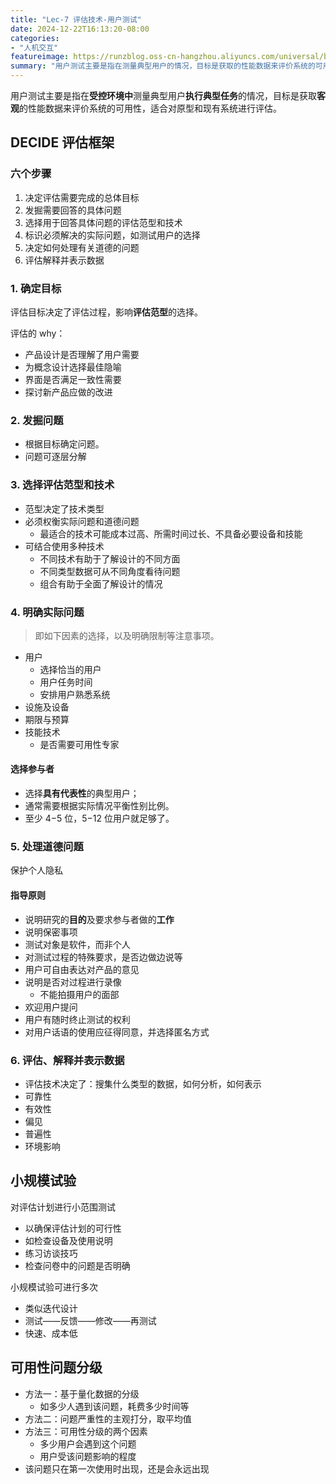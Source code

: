 ```yaml
---
title: "Lec-7 评估技术-用户测试"
date: 2024-12-22T16:13:20-08:00
categories: 
- "人机交互"
featureimage: https://runzblog.oss-cn-hangzhou.aliyuncs.com/universal/background1.jpg
summary: "用户测试主要是指在测量典型用户的情况，目标是获取的性能数据来评价系统的可用性，适合对原型和现有系统进行评估。 1. 决定评估需要完成的总体目标 2. 发掘需要回答的具体问题 3. 选择用于回答具体问题..."
---
```


用户测试主要是指在**受控环境中**测量典型用户**执行典型任务**的情况，目标是获取**客观**的性能数据来评价系统的可用性，适合对原型和现有系统进行评估。

## DECIDE 评估框架

### 六个步骤

1. 决定评估需要完成的总体目标
2. 发掘需要回答的具体问题
3. 选择用于回答具体问题的评估范型和技术
4. 标识必须解决的实际问题，如测试用户的选择
5. 决定如何处理有关道德的问题
6. 评估解释并表示数据

### 1. 确定目标

评估目标决定了评估过程，影响**评估范型**的选择。

评估的 why：
- 产品设计是否理解了用户需要
- 为概念设计选择最佳隐喻
- 界面是否满足一致性需要
- 探讨新产品应做的改进

### 2. 发掘问题

- 根据目标确定问题。
- 问题可逐层分解

### 3. 选择评估范型和技术

- 范型决定了技术类型
- 必须权衡实际问题和道德问题
	- 最适合的技术可能成本过高、所需时间过长、不具备必要设备和技能
- 可结合使用多种技术
	- 不同技术有助于了解设计的不同方面
	- 不同类型数据可从不同角度看待问题
	- 组合有助于全面了解设计的情况

### 4. 明确实际问题

> 即如下因素的选择，以及明确限制等注意事项。

- 用户
	- 选择恰当的用户
	- 用户任务时间
	- 安排用户熟悉系统
- 设施及设备
- 期限与预算
- 技能技术
	- 是否需要可用性专家

#### 选择参与者

- 选择**具有代表性**的典型用户；
- 通常需要根据实际情况平衡性别比例。
- 至少 4−5 位，5−12 位用户就足够了。

### 5. 处理道德问题

保护个人隐私

#### 指导原则
- 说明研究的**目的**及要求参与者做的**工作**
- 说明保密事项
- 测试对象是软件，而非个人
- 对测试过程的特殊要求，是否边做边说等
- 用户可自由表达对产品的意见
- 说明是否对过程进行录像
	- 不能拍摄用户的面部
- 欢迎用户提问
- 用户有随时终止测试的权利
- 对用户话语的使用应征得同意，并选择匿名方式

### 6. 评估、解释并表示数据

- 评估技术决定了：搜集什么类型的数据，如何分析，如何表示
- 可靠性
- 有效性
- 偏见
- 普遍性
- 环境影响

## 小规模试验

对评估计划进行小范围测试
- 以确保评估计划的可行性
- 如检查设备及使用说明
- 练习访谈技巧
- 检查问卷中的问题是否明确

小规模试验可进行多次
- 类似迭代设计
- 测试——反馈——修改——再测试
- 快速、成本低

## 可用性问题分级

- 方法一：基于量化数据的分级
	- 如多少人遇到该问题，耗费多少时间等
- 方法二：问题严重性的主观打分，取平均值
- 方法三：可用性分级的两个因素
	- 多少用户会遇到这个问题
	- 用户受该问题影响的程度
- 该问题只在第一次使用时出现，还是会永远出现


